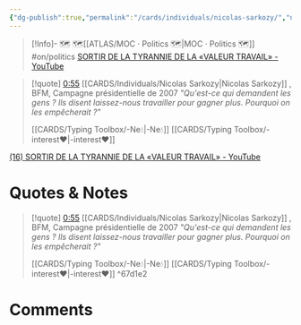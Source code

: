 ```yaml
---
{"dg-publish":true,"permalink":"/cards/individuals/nicolas-sarkozy/","noteIcon":"","created":"2023-04-20T11:08:13.508+02:00","updated":"2023-04-20T13:10:58.179+02:00"}
---
```


> [!Info]- 🗺️
> 🗺[[ATLAS/MOC · Politics 🗺️\|MOC · Politics 🗺️]] #on/politics 
> [SORTIR DE LA TYRANNIE DE LA «VALEUR TRAVAIL» - YouTube](https://www.youtube.com/watch?v=JZqjxAo5eoY&t=55s)


<div class="transclusion internal-embed is-loaded"><div class="markdown-embed">



> [!quote] [0:55](https://www.youtube.com/watch?v=JZqjxAo5eoY&t=55s) [[CARDS/Individuals/Nicolas Sarkozy\|Nicolas Sarkozy]] , BFM, Campagne présidentielle de 2007
> *"Qu'est-ce qui demandent les gens ? Ils disent laissez-nous travailler pour gagner plus. Pourquoi on les empêcherait ?"* 
> 
>  [[CARDS/Typing Toolbox/-Ne💧\|-Ne💧]] 
> [[CARDS/Typing Toolbox/-interest❤️\|-interest❤️]] 


</div></div>


<div class="transclusion internal-embed is-loaded"><div class="markdown-embed">




[(16) SORTIR DE LA TYRANNIE DE LA «VALEUR TRAVAIL» - YouTube](https://www.youtube.com/watch?v=JZqjxAo5eoY) 

# Quotes & Notes

> [!quote] [0:55](https://www.youtube.com/watch?v=JZqjxAo5eoY&t=55s) [[CARDS/Individuals/Nicolas Sarkozy\|Nicolas Sarkozy]] , BFM, Campagne présidentielle de 2007
> *"Qu'est-ce qui demandent les gens ? Ils disent laissez-nous travailler pour gagner plus. Pourquoi on les empêcherait ?"* 
> 
>  [[CARDS/Typing Toolbox/-Ne💧\|-Ne💧]] 
> [[CARDS/Typing Toolbox/-interest❤️\|-interest❤️]] 
^67d1e2



</div></div>


# Comments 
<script src="https://utteranc.es/client.js"
        repo="Heart4sides/Comment_Section"
        issue-term="pathname"
        theme="gruvbox-dark"
        crossorigin="anonymous"
        async>
</script>